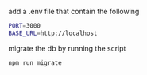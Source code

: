 add a .env file that contain the following

```bash
PORT=3000
BASE_URL=http://localhost
```

migrate the db by running the script

```bash
npm run migrate
```
